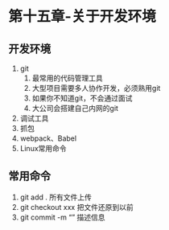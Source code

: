 # 第十五章-关于开发环境
## 开发环境
1. git
    1. 最常用的代码管理工具
    2. 大型项目需要多人协作开发，必须熟用git
    3.  如果你不知道git，不会通过面试
    4. 大公司会搭建自己内网的git
2. 调试工具
3. 抓包
4. webpack、Babel
5. Linux常用命令
## 常用命令
1. git add . 所有文件上传
2. git checkout xxx 把文件还原到以前
3. git commit -m “” 描述信息
